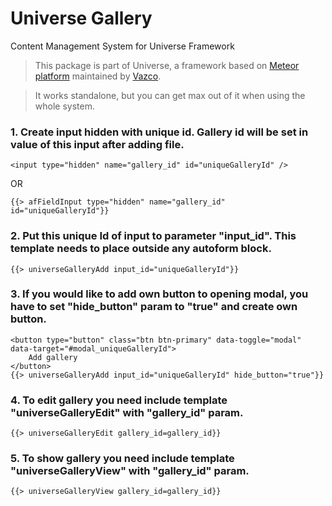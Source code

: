 # Universe Gallery

Content Management System for Universe Framework


> This package is part of Universe, a framework based on [Meteor platform](http://meteor.com)
maintained by [Vazco](http://www.vazco.eu).

> It works standalone, but you can get max out of it when using the whole system.



### 1. Create input hidden with unique id. Gallery id will be set in value of this input after adding file.
```
<input type="hidden" name="gallery_id" id="uniqueGalleryId" />
```

OR

```
{{> afFieldInput type="hidden" name="gallery_id" id="uniqueGalleryId"}}
```


### 2. Put this unique Id of input to parameter "input_id". This template needs to place outside any autoform block.

```
{{> universeGalleryAdd input_id="uniqueGalleryId"}}
```

### 3. If you would like to add own button to opening modal, you have to set "hide_button" param to "true" and create own button.

```
<button type="button" class="btn btn-primary" data-toggle="modal" data-target="#modal_uniqueGalleryId">
    Add gallery
</button>
{{> universeGalleryAdd input_id="uniqueGalleryId" hide_button="true"}}
```

### 4. To edit gallery you need include template "universeGalleryEdit" with "gallery_id" param.

```
{{> universeGalleryEdit gallery_id=gallery_id}}
```

### 5. To show gallery you need include template "universeGalleryView" with "gallery_id" param.

```
{{> universeGalleryView gallery_id=gallery_id}}
```